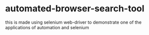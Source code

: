 # automated-browser-search-tool
this is made using selenium web-driver to demonstrate one of the applications of automation and selenium 
